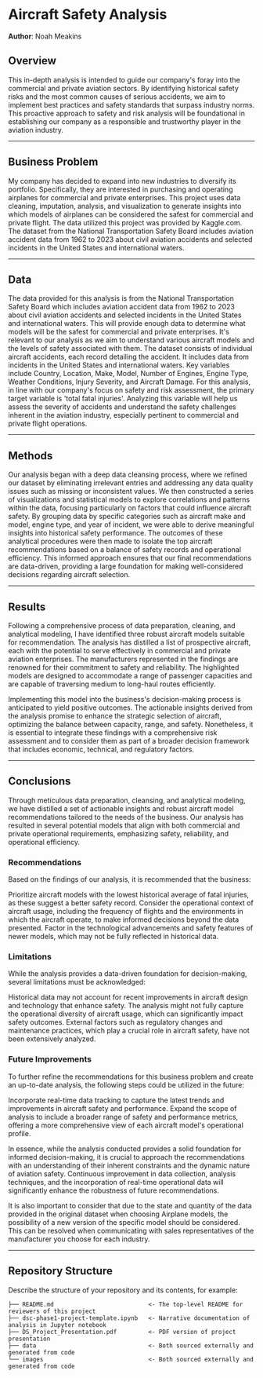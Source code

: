 # Aircraft Safety Analysis

**Author**: Noah Meakins

## Overview
This in-depth analysis is intended to guide our company's foray into the commercial and private aviation sectors. By identifying historical safety risks and the most common causes of serious accidents, we aim to implement best practices and safety standards that surpass industry norms. This proactive approach to safety and risk analysis will be foundational in establishing our company as a responsible and trustworthy player in the aviation industry.

***

## Business Problem

My company has decided to expand into new industries to diversify its portfolio. Specifically, they are interested in purchasing and operating airplanes for commercial and private enterprises. This project uses data cleaning, imputation, analysis, and visualization to generate insights into which models of airplanes can be considered the safest for commercial and private flight. The data utilized this project was provided by Kaggle.com. The dataset from the National Transportation Safety Board includes aviation accident data from 1962 to 2023 about civil aviation accidents and selected incidents in the United States and international waters.

***

## Data
The data provided for this analysis is from the National Transportation Safety Board which includes aviation accident data from 1962 to 2023 about civil aviation accidents and selected incidents in the United States and international waters. This will provide enough data to determine what models will be the safest for commercial and private enterprises. It's relevant to our analysis as we aim to understand various aircraft models and the levels of safety associated with them. The dataset consists of individual aircraft accidents, each record detailing the accident. It includes data from incidents in the United States and international waters. Key variables include Country, Location, Make, Model, Number of Engines, Engine Type, Weather Conditions, Injury Severity, and Aircraft Damage. For this analysis, in line with our company's focus on safety and risk assessment, the primary target variable is 'total fatal injuries'. Analyzing this variable will help us assess the severity of accidents and understand the safety challenges inherent in the aviation industry, especially pertinent to commercial and private flight operations.

***

## Methods
Our analysis began with a deep data cleansing process, where we refined our dataset by eliminating irrelevant entries and addressing any data quality issues such as missing or inconsistent values. We then constructed a series of visualizations and statistical models to explore correlations and patterns within the data, focusing particularly on factors that could influence aircraft safety. By grouping data by specific categories such as aircraft make and model, engine type, and year of incident, we were able to derive meaningful insights into historical safety performance. The outcomes of these analytical procedures were then made to isolate the top aircraft recommendations based on a balance of safety records and operational efficiency. This informed approach ensures that our final recommendations are data-driven, providing a large foundation for making well-considered decisions regarding aircraft selection.

***

## Results
Following a comprehensive process of data preparation, cleaning, and analytical modeling, I have identified three robust aircraft models suitable for recommendation. The analysis has distilled a list of prospective aircraft, each with the potential to serve effectively in commercial and private aviation enterprises. The manufacturers represented in the findings are renowned for their commitment to safety and reliability. The highlighted models are designed to accommodate a range of passenger capacities and are capable of traversing medium to long-haul routes efficiently.

Implementing this model into the business's decision-making process is anticipated to yield positive outcomes. The actionable insights derived from the analysis promise to enhance the strategic selection of aircraft, optimizing the balance between capacity, range, and safety. Nonetheless, it is essential to integrate these findings with a comprehensive risk assessment and to consider them as part of a broader decision framework that includes economic, technical, and regulatory factors.

***


## Conclusions
Through meticulous data preparation, cleansing, and analytical modeling, we have distilled a set of actionable insights and robust aircraft model recommendations tailored to the needs of the business. Our analysis has resulted in several potential models that align with both commercial and private operational requirements, emphasizing safety, reliability, and operational efficiency.

### Recommendations

Based on the findings of our analysis, it is recommended that the business:

Prioritize aircraft models with the lowest historical average of fatal injuries, as these suggest a better safety record.
Consider the operational context of aircraft usage, including the frequency of flights and the environments in which the aircraft operate, to make informed decisions beyond the data presented.
Factor in the technological advancements and safety features of newer models, which may not be fully reflected in historical data.

### Limitations

While the analysis provides a data-driven foundation for decision-making, several limitations must be acknowledged:

Historical data may not account for recent improvements in aircraft design and technology that enhance safety.
The analysis might not fully capture the operational diversity of aircraft usage, which can significantly impact safety outcomes.
External factors such as regulatory changes and maintenance practices, which play a crucial role in aircraft safety, have not been extensively analyzed.

### Future Improvements

To further refine the recommendations for this business problem and create an up-to-date analysis, the following steps could be utilized in the future:

Incorporate real-time data tracking to capture the latest trends and improvements in aircraft safety and performance.
Expand the scope of analysis to include a broader range of safety and performance metrics, offering a more comprehensive view of each aircraft model's operational profile.

In essence, while the analysis conducted provides a solid foundation for informed decision-making, it is crucial to approach the recommendations with an understanding of their inherent constraints and the dynamic nature of aviation safety. Continuous improvement in data collection, analysis techniques, and the incorporation of real-time operational data will significantly enhance the robustness of future recommendations.

It is also important to consider that due to the state and quantity of the data provided in the original dataset when choosing Airplane models, the possibility of a new version of the specific model should be considered. This can be resolved when communicating with sales representatives of the manufacturer you choose for each industry. 
***


## Repository Structure

Describe the structure of your repository and its contents, for example:

```
├── README.md                           <- The top-level README for reviewers of this project
├── dsc-phase1-project-template.ipynb   <- Narrative documentation of analysis in Jupyter notebook
├── DS_Project_Presentation.pdf         <- PDF version of project presentation
├── data                                <- Both sourced externally and generated from code
└── images                              <- Both sourced externally and generated from code
```